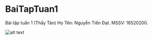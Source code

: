 # BaiTapTuan1
Bài tập tuần 1 (Thầy Tân)
Họ Tên: Nguyễn Tiến Đạt.
MSSV: 16520200.

![alt text](https://raw.githubusercontent.com/username/projectname/branch/path/to/img.png)
